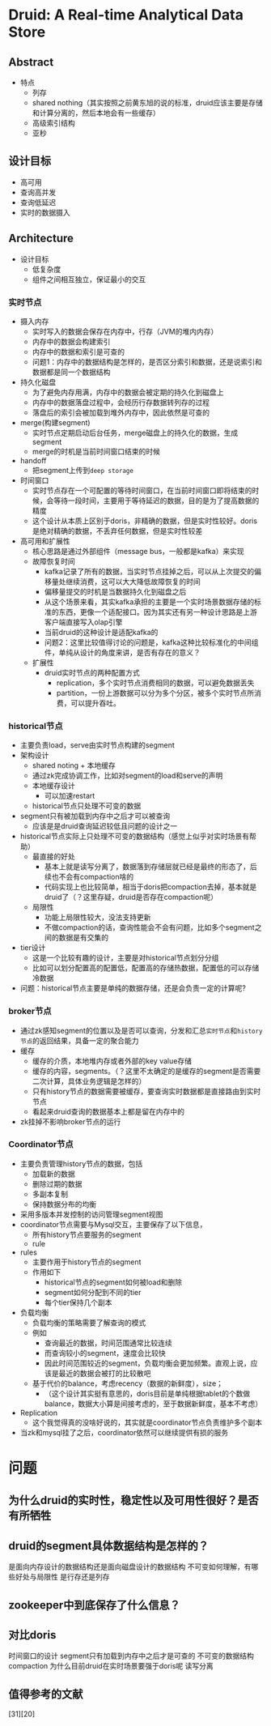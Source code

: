 # Druid: A Real-time Analytical Data Store

## Abstract
* 特点
	* 列存
	* shared nothing（其实按照之前黄东旭的说的标准，druid应该主要是存储和计算分离的，然后本地会有一些缓存）
	* 高级索引结构
	* 亚秒

## 设计目标
* 高可用
* 查询高并发
* 查询低延迟
* 实时的数据摄入

## Architecture
* 设计目标
	* 低复杂度
	* 组件之间相互独立，保证最小的交互

### 实时节点
* 摄入内存
	* 实时写入的数据会保存在内存中，行存（JVM的堆内内存）
	* 内存中的数据会构建索引
	* 内存中的数据和索引是可查的
	* 问题1：内存中的数据结构是怎样的，是否区分索引和数据，还是说索引和数据都是同一个数据结构
* 持久化磁盘
	* 为了避免内存用满，内存中的数据会被定期的持久化到磁盘上
	* 内存中的数据落盘过程中，会经历行存数据转列存的过程
	* 落盘后的索引会被加载到堆外内存中，因此依然是可查的
* merge(构建segment)
	* 实时节点定期启动后台任务，merge磁盘上的持久化的数据，生成segment
	* merge的时机是当前时间窗口结束的时候
* handoff
	* 把segment上传到```deep storage```
* 时间窗口
	* 实时节点存在一个可配置的等待时间窗口，在当前时间窗口即将结束的时候，会等待一段时间，主要用于等待延迟的数据，目的是为了提高数据的精度
	* 这个设计从本质上区别于doris，非精确的数据，但是实时性较好。doris是绝对精确的数据，不丢弃任何数据，但是实时性较差
* 高可用和扩展性
	* 核心思路是通过外部组件（message bus，一般都是kafka）来实现
	* 故障恢复时间
		* kafka记录了所有的数据，当实时节点挂掉之后，可以从上次提交的偏移量处继续消费，这可以大大降低故障恢复的时间
		* 偏移量提交的时机是当数据持久化到磁盘之后
		* 从这个场景来看，其实kafka承担的主要是一个实时场景数据存储的标准的东西，更像一个适配接口。因为其实还有另一种设计思路是上游客户端直接写入olap引擎
		* 当前druid的这种设计是适配kafka的
		* 问题2：这里比较值得讨论的问题是，kafka这种比较标准化的中间组件，单纯从设计的角度来讲，是否有存在的意义？
	* 扩展性
		* druid实时节点的两种配置方式
			* replication，多个实时节点消费相同的数据，可以避免数据丢失
			* partition，一份上游数据可以分为多个分区，被多个实时节点所消费，可以提升吞吐。

### historical节点
* 主要负责load，serve由实时节点构建的segment
* 架构设计
	* shared noting + 本地缓存
	* 通过zk完成协调工作，比如对segment的load和serve的声明
	* 本地缓存设计
		* 可以加速restart
	* historical节点只处理不可变的数据
* segment只有被加载到内存中之后才可以被查询
	* 应该是是druid查询延迟较低且问题的设计之一
* historical节点实际上只处理不可变的数据结构（感觉上似乎对实时场景有帮助）
	* 最直接的好处
		* 基本上就是读写分离了，数据落到存储层就已经是最终的形态了，后续也不会有compaction啥的
		* 代码实现上也比较简单，相当于doris把compaction去掉，基本就是druid了（？这里存疑，druid是否存在compaction呢）
	* 局限性
		* 功能上局限性较大，没法支持更新
		* 不做compaction的话，查询性能会不会有问题，比如多个segment之间的数据是有交集的
* tier设计
	* 这是一个比较有趣的设计，主要是对historical节点划分分组
	* 比如可以划分配置高的配置低，配置高的存储热数据，配置低的可以存储冷数据
* 问题：historical节点主要是单纯的数据存储，还是会负责一定的计算呢?

### broker节点
* 通过zk感知segment的位置以及是否可以查询，分发和汇总```实时节点```和```history节点```的返回结果，具备一定的聚合能力
*  缓存
	* 缓存的介质，本地堆内存或者外部的key value存储
	* 缓存的内容，segments。（？这里不太确定的是缓存的segment是否需要二次计算，具体业务逻辑是怎样的）
	* 只有history节点的数据需要被缓存，要查询实时数据都是直接路由到实时节点
	* 看起来druid查询的数据基本上都是留在内存中的
* zk挂掉不影响broker节点的运行

### Coordinator节点
* 主要负责管理history节点的数据，包括
	* 加载新的数据
	* 删除过期的数据
	* 多副本复制
	* 保持数据分布的均衡
* 采用多版本并发控制的访问管理segment视图
* coordinator节点需要与Mysql交互，主要保存了以下信息，
	* 所有history节点要服务的segment
	* rule
* rules
	* 主要作用于history节点的segment
	* 作用如下
		* historical节点的segment如何被load和删除
		* segment如何分配到不同的tier
		* 每个tier保持几个副本
* 负载均衡
	* 负载均衡的策略需要了解查询的模式
	* 例如
		* 查询最近的数据，时间范围通常比较连续
		* 而查询较小的segment，速度会比较快
		* 因此时间范围较近的segment，负载均衡会更加频繁。直观上说，应该是最近的数据会被打的比较散吧
	* 基于代价的balance，考虑recency（数据的新鲜度），size；
		* （这个设计其实挺有意思的，doris目前是单纯根据tablet的个数做balance，数据大小算是间接考虑的，至于数据新鲜度，基本不考虑）
* Replication
	* 这个我觉得真的没啥好说的，其实就是coordinator节点负责维护多个副本
* 当zk和mysql挂了之后，coordinator依然可以继续提供有损的服务

# 问题

## 为什么druid的实时性，稳定性以及可用性很好？是否有所牺牲

## druid的segment具体数据结构是怎样的？
是面向内存设计的数据结构还是面向磁盘设计的数据结构
不可变如何理解，有哪些好处与局限性
是行存还是列存

## zookeeper中到底保存了什么信息？

## 对比doris
时间窗口的设计
segment只有加载到内存中之后才是可查的
不可变的数据结构
compaction
为什么目前druid在实时场景要强于doris呢
读写分离

## 值得参考的文献
[31][20]
